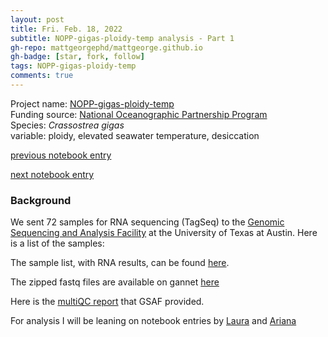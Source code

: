 ```yaml
---
layout: post
title: Fri. Feb. 18, 2022
subtitle: NOPP-gigas-ploidy-temp analysis - Part 1
gh-repo: mattgeorgephd/mattgeorge.github.io
gh-badge: [star, fork, follow]
tags: NOPP-gigas-ploidy-temp
comments: true
---
```


Project name: [NOPP-gigas-ploidy-temp](https://github.com/mattgeorgephd/NOPP-gigas-ploidy-temp) <br />
Funding source: [National Oceanographic Partnership Program](https://www.nopp.org/) <br />
Species: *Crassostrea gigas* <br />
variable: ploidy, elevated seawater temperature, desiccation <br />


[previous notebook entry](https://mattgeorgephd.github.io/NOPP-gigas-ploidy-temp-RNA-extractions/)

[next notebook entry](https://mattgeorgephd.github.io/NOPP-gigas-ploidy-temp-analysis-Part-2/)


### Background

We sent 72 samples for RNA sequencing (TagSeq) to the [Genomic Sequencing and Analysis Facility](https://wikis.utexas.edu/display/GSAF/Home+Page) at the University of Texas at Austin. Here is a list of the samples:

The sample list, with RNA results, can be found [here](https://docs.google.com/spreadsheets/d/1KY6P25HEmrDeszph56OY7tI1vAOd2rXxQ8wfZtCM7g0/edit?usp=sharing).

The zipped fastq files are available on gannet [here](https://gannet.fish.washington.edu/panopea/NOPP-gigas-ploidy-temp/022022-tagseq)

Here is the [multiQC report](https://gsafjobs.icmb.utexas.edu/qc/JA21499/SA22026/multiqc/multiqc_report.html) that GSAF provided.

For analysis I will be leaning on notebook entries by [Laura](https://nbviewer.org/github/laurahspencer/O.lurida_QuantSeq-2020/blob/master/notebooks/2020-QuantSeq-Processing_Raw-to-Counts.ipynb) and [Ariana](https://github.com/AHuffmyer/EarlyLifeHistory_Energetics/blob/master/Mcap2020/Scripts/TagSeq/TagSeq_BioInf_genomeV2.md)
